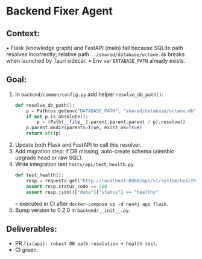 # Backend Fixer Agent

## Context:
• Flask (knowledge graph) and FastAPI (main) fail because SQLite path resolves incorrectly; relative path `../shared/database/octane.db` breaks when launched by Tauri sidecar.
• Env var `DATABASE_PATH` already exists.

## Goal:
1. In `backend/common/config.py` add helper `resolve_db_path()`:
   ```python
   def resolve_db_path():
       p = Path(os.getenv("DATABASE_PATH", "shared/database/octane.db")).expanduser()
       if not p.is_absolute():
           p = (Path(__file__).parent.parent.parent / p).resolve()
       p.parent.mkdir(parents=True, exist_ok=True)
       return str(p)
   ```
2. Update both Flask and FastAPI to call this resolver.
3. Add migration step: if DB missing, auto-create schema (alembic upgrade head or raw SQL).
4. Write integration test `tests/api/test_health.py`:
   ```python
   def test_health():
       resp = requests.get("http://localhost:8080/api/v1/system/health")
       assert resp.status_code == 200
       assert resp.json()["data"]["status"] == "healthy"
   ```
   – executed in CI after `docker-compose up -d neo4j api flask`.
5. Bump version to 0.2.0 in `backend/__init__.py`.

## Deliverables:
- PR `fix(api): robust DB path resolution + health test`.
- CI green.